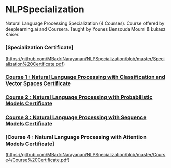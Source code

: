 # NLPSpecialization
Natural Language Processing Specialization (4 Courses). Course offered by deeplearning.ai and Coursera. Taught by Younes Bensouda Mourri &amp; Łukasz Kaiser.

### [Specialization Certificate]
(https://github.com/MBadriNarayanan/NLPSpecialization/blob/master/Specialization%20Certificate.pdf)

### [Course 1 : Natural Language Processing with Classification and Vector Spaces Certificate](https://github.com/MBadriNarayanan/NLPSpecialization/blob/master/Course1/Course%201%20Certificate.pdf)

### [Course 2 : Natural Language Processing with Probabilistic Models Certificate](https://github.com/MBadriNarayanan/NLPSpecialization/blob/master/Course2/Course%202%20Certificate.pdf)

### [Course 3 : Natural Language Processing with Sequence Models Certificate](https://github.com/MBadriNarayanan/NLPSpecialization/blob/master/Course3/Course%203%20Certificate.pdf)

### [Course 4 : Natural Language Processing with Attention Models Certificate]
(https://github.com/MBadriNarayanan/NLPSpecialization/blob/master/Course4/Course%20Certificate.pdf)
